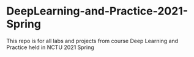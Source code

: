 # DeepLearning-and-Practice-2021-Spring
This repo is for all labs and projects from course Deep Learning and Practice held in NCTU 2021 Spring
